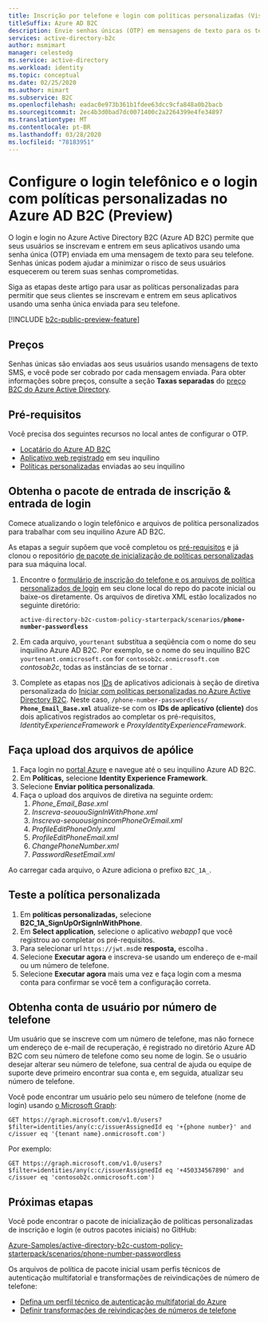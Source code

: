 ```yaml
---
title: Inscrição por telefone e login com políticas personalizadas (Visualização)
titleSuffix: Azure AD B2C
description: Envie senhas únicas (OTP) em mensagens de texto para os telefones dos usuários do aplicativo com políticas personalizadas no Azure Active Directory B2C.
services: active-directory-b2c
author: msmimart
manager: celestedg
ms.service: active-directory
ms.workload: identity
ms.topic: conceptual
ms.date: 02/25/2020
ms.author: mimart
ms.subservice: B2C
ms.openlocfilehash: eadac0e973b361b1fdee63dcc9cfa848a0b2bacb
ms.sourcegitcommit: 2ec4b3d0bad7dc0071400c2a2264399e4fe34897
ms.translationtype: MT
ms.contentlocale: pt-BR
ms.lasthandoff: 03/28/2020
ms.locfileid: "78183951"
---
```

# <a name="set-up-phone-sign-up-and-sign-in-with-custom-policies-in-azure-ad-b2c-preview"></a>Configure o login telefônico e o login com políticas personalizadas no Azure AD B2C (Preview)

O login e login no Azure Active Directory B2C (Azure AD B2C) permite que seus usuários se inscrevam e entrem em seus aplicativos usando uma senha única (OTP) enviada em uma mensagem de texto para seu telefone. Senhas únicas podem ajudar a minimizar o risco de seus usuários esquecerem ou terem suas senhas comprometidas.

Siga as etapas deste artigo para usar as políticas personalizadas para permitir que seus clientes se inscrevam e entrem em seus aplicativos usando uma senha única enviada para seu telefone.

[!INCLUDE [b2c-public-preview-feature](../../includes/active-directory-b2c-public-preview.md)]

## <a name="pricing"></a>Preços

Senhas únicas são enviadas aos seus usuários usando mensagens de texto SMS, e você pode ser cobrado por cada mensagem enviada. Para obter informações sobre preços, consulte a seção **Taxas separadas** do [preço B2C do Azure Active Directory](https://azure.microsoft.com/pricing/details/active-directory-b2c/).

## <a name="prerequisites"></a>Pré-requisitos

Você precisa dos seguintes recursos no local antes de configurar o OTP.

* [Locatário do Azure AD B2C](tutorial-create-tenant.md)
* [Aplicativo web registrado](tutorial-register-applications.md) em seu inquilino
* [Políticas personalizadas](custom-policy-get-started.md) enviadas ao seu inquilino

## <a name="get-the-phone-sign-up--sign-in-starter-pack"></a>Obtenha o pacote de entrada de inscrição & entrada de login

Comece atualizando o login telefônico e arquivos de política personalizados para trabalhar com seu inquilino Azure AD B2C.

As etapas a seguir supõem que você completou os [pré-requisitos](#prerequisites) e já clonou o repositório [de pacote de inicialização de políticas personalizadas][starter-pack] para sua máquina local.

1. Encontre o [formulário de inscrição do telefone e os arquivos de política personalizados de login][starter-pack-phone] em seu clone local do repo do pacote inicial ou baixe-os diretamente. Os arquivos de diretiva XML estão localizados no seguinte diretório:

    `active-directory-b2c-custom-policy-starterpack/scenarios/`**`phone-number-passwordless`**

1. Em cada arquivo, `yourtenant` substitua a seqüência com o nome do seu inquilino Azure AD B2C. Por exemplo, se o nome do seu inquilino B2C `yourtenant.onmicrosoft.com` for `contosob2c.onmicrosoft.com` *contosob2c*, todas as instâncias de se tornar .

1. Complete as etapas nos [IDs](custom-policy-get-started.md#add-application-ids-to-the-custom-policy) de aplicativos adicionais à seção de diretiva personalizada do [Iniciar com políticas personalizadas no Azure Active Directory B2C](custom-policy-get-started.md). Neste caso, `/phone-number-passwordless/` **`Phone_Email_Base.xml`** atualize-se com os **IDs de aplicativo (cliente)** dos dois aplicativos registrados ao completar os pré-requisitos, *IdentityExperienceFramework* e *ProxyIdentityExperienceFramework*.

## <a name="upload-the-policy-files"></a>Faça upload dos arquivos de apólice

1. Faça login no [portal Azure](https://portal.azure.com) e navegue até o seu inquilino Azure AD B2C.
1. Em **Políticas,** selecione **Identity Experience Framework**.
1. Selecione **Enviar política personalizada**.
1. Faça o upload dos arquivos de diretiva na seguinte ordem:
    1. *Phone_Email_Base.xml*
    1. *Inscreva-seououSignInWithPhone.xml*
    1. *Inscreva-seouousignincomPhoneOrEmail.xml*
    1. *ProfileEditPhoneOnly.xml*
    1. *ProfileEditPhoneEmail.xml*
    1. *ChangePhoneNumber.xml*
    1. *PasswordResetEmail.xml*

Ao carregar cada arquivo, o Azure adiciona o prefixo `B2C_1A_`.

## <a name="test-the-custom-policy"></a>Teste a política personalizada

1. Em **políticas personalizadas,** selecione **B2C_1A_SignUpOrSignInWithPhone**.
1. Em **Select application**, selecione o aplicativo *webapp1* que você registrou ao completar os pré-requisitos.
1. Para selecionar url `https://jwt.ms`de **resposta,** escolha .
1. Selecione **Executar agora** e inscreva-se usando um endereço de e-mail ou um número de telefone.
1. Selecione **Executar agora** mais uma vez e faça login com a mesma conta para confirmar se você tem a configuração correta.

## <a name="get-user-account-by-phone-number"></a>Obtenha conta de usuário por número de telefone

Um usuário que se inscreve com um número de telefone, mas não fornece um endereço de e-mail de recuperação, é registrado no diretório Azure AD B2C com seu número de telefone como seu nome de login. Se o usuário desejar alterar seu número de telefone, sua central de ajuda ou equipe de suporte deve primeiro encontrar sua conta e, em seguida, atualizar seu número de telefone.

Você pode encontrar um usuário pelo seu número de telefone (nome de login) usando [o Microsoft Graph](manage-user-accounts-graph-api.md):

```http
GET https://graph.microsoft.com/v1.0/users?$filter=identities/any(c:c/issuerAssignedId eq '+{phone number}' and c/issuer eq '{tenant name}.onmicrosoft.com')
```

Por exemplo: 

```http
GET https://graph.microsoft.com/v1.0/users?$filter=identities/any(c:c/issuerAssignedId eq '+450334567890' and c/issuer eq 'contosob2c.onmicrosoft.com')
```

## <a name="next-steps"></a>Próximas etapas

Você pode encontrar o pacote de inicialização de políticas personalizadas de inscrição e login (e outros pacotes iniciais) no GitHub:

[Azure-Samples/active-directory-b2c-custom-policy-starterpack/scenarios/phone-number-passwordless][starter-pack-phone]

Os arquivos de política de pacote inicial usam perfis técnicos de autenticação multifatorial e transformações de reivindicações de número de telefone:

* [Defina um perfil técnico de autenticação multifatorial do Azure](multi-factor-auth-technical-profile.md)
* [Definir transformações de reivindicações de números de telefone](phone-number-claims-transformations.md)

<!-- LINKS - External -->
[starter-pack]: https://github.com/Azure-Samples/active-directory-b2c-custom-policy-starterpack
[starter-pack-phone]: https://github.com/Azure-Samples/active-directory-b2c-custom-policy-starterpack/tree/master/scenarios/phone-number-passwordless
